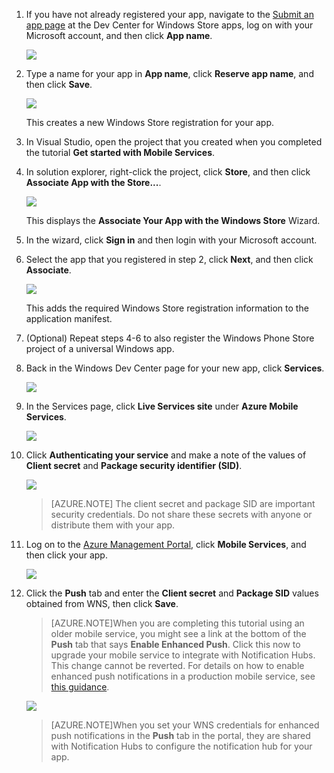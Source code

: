 

1. If you have not already registered your app, navigate to the [Submit an app page] at the Dev Center for Windows Store apps, log on with your Microsoft account, and then click **App name**.

   	![](./media/mobile-services-notification-hubs-register-windows-store-app/mobile-services-submit-win8-app.png)

2. Type a name for your app in **App name**, click **Reserve app name**, and then click **Save**.

   	![](./media/mobile-services-notification-hubs-register-windows-store-app/mobile-services-win8-app-name.png)

   	This creates a new Windows Store registration for your app.

3. In Visual Studio, open the project that you created when you completed the tutorial **Get started with Mobile Services**.

4. In solution explorer, right-click the project, click **Store**, and then click **Associate App with the Store...**. 

  	![](./media/mobile-services-notification-hubs-register-windows-store-app/mobile-services-store-association.png)

   	This displays the **Associate Your App with the Windows Store** Wizard.

5. In the wizard, click **Sign in** and then login with your Microsoft account.

6. Select the app that you registered in step 2, click **Next**, and then click **Associate**.

   	![](./media/mobile-services-notification-hubs-register-windows-store-app/mobile-services-select-app-name.png)

   	This adds the required Windows Store registration information to the application manifest.    

7. (Optional) Repeat steps 4-6 to also register the Windows Phone Store project of a universal Windows app.

8. Back in the Windows Dev Center page for your new app, click **Services**. 

   	![](./media/mobile-services-notification-hubs-register-windows-store-app/mobile-services-win8-edit-app.png) 

9. In the Services page, click **Live Services site** under **Azure Mobile Services**.

	![](./media/mobile-services-javascript-backend-register-windows-store-app/mobile-services-win8-edit2-app.png)

10. Click **Authenticating your service** and make a note of the values of **Client secret** and **Package security identifier (SID)**. 

   	![](./media/mobile-services-notification-hubs-register-windows-store-app/mobile-services-win8-app-push-auth.png)

    > [AZURE.NOTE] The client secret and package SID are important security credentials. Do not share these secrets with anyone or distribute them with your app.

11. Log on to the [Azure Management Portal](https://manage.windowsazure.cn/), click **Mobile Services**, and then click your app.

   	![](./media/mobile-services-notification-hubs-register-windows-store-app/mobile-services-selection.png)

12. Click the **Push** tab and enter the **Client secret** and **Package SID** values obtained from WNS, then click **Save**.

	>[AZURE.NOTE]When you are completing this tutorial using an older mobile service, you might see a link at the bottom of the **Push** tab that says **Enable Enhanced Push**. Click this now to upgrade your mobile service to integrate with Notification Hubs. This change cannot be reverted. For details on how to enable enhanced push notifications in a production mobile service, see <a href="https://msdn.microsoft.com/zh-cn/library/azure/dn635173.aspx">this guidance</a>. 

   	![](./media/mobile-services-notification-hubs-register-windows-store-app/mobile-push-tab.png)

	>[AZURE.NOTE]When you set your WNS credentials for enhanced push notifications in the **Push** tab in the portal, they are shared with Notification Hubs to configure the notification hub for your app.

<!-- URLs. -->
<!-- deleted by customization
[Get started with Mobile Services]: ../articles/mobile-services-windows-store-get-started.md
-->
<!-- keep by customization: begin -->
[Get started with Mobile Services]: /documentation/articles/mobile-services-windows-store-get-started/
<!-- keep by customization: end -->
[Submit an app page]: http://go.microsoft.com/fwlink/p/?LinkID=266582
<!-- keep by customization: begin -->
[Azure Management Portal]: https://manage.windowsazure.cn/
<!-- keep by customization: end -->
